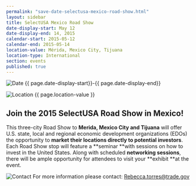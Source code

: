 ```yaml
---
permalink: "save-date-selectusa-mexico-road-show.html"
layout: sidebar
title: SelectUSA Mexico Road Show
date-display-start: May 12
date-display-end: 14, 2015
calendar-start: 2015-05-12
calendar-end: 2015-05-14
location-value: Mérida, Mexico City, Tijuana
location-type: International
section: events
published: true
---
```

![Date](https://google.github.io/material-design-icons/action/svg/design/ic_event_24px.svg "Date") {{ page.date-display-start}}-{{ page.date-display-end}}

![Location](http://google.github.io/material-design-icons/social/svg/design/ic_location_city_24px.svg "Location") {{ page.location-value }}

## **Join the 2015 SelectUSA Road Show in Mexico!**

This three-city Road Show to **Merida, Mexico City and Tijuana** will offer U.S. state, local and regional economic development organizations (EDOs) the opportunity to **market their locations directly to potential investors**. Each Road Show stop will feature a **seminar **with sessions on how to invest in the United States. Along with scheduled **networking sessions**, there will be ample opportunity for attendees to visit your **exhibit **at the event.&nbsp;

![Contact](https://google.github.io/material-design-icons/action/svg/design/ic_question_answer_24px.svg "Contact") For more information please contact: [Rebecca.torres@trade.gov](mailto:Rebecca.torres@trade.gov)

